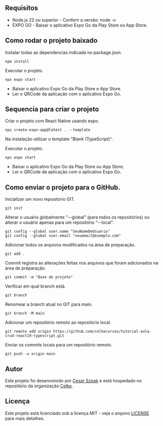 ## Requisitos

* Node.js 22 ou superior - Conferir a versão: node -v
* EXPO GO - Baixar o aplicativo Expo Go da Play Store ou App Store.

## Como rodar o projeto baixado

Instalar todas as dependencias indicada no package.json.
```
npm install
```

Executar o projeto.
```
npx expo start
```

- Baixar o aplicativo Expo Go da Play Store e App Store.
- Ler o QRCode da aplicação com o aplicativo Expo Go.

## Sequencia para criar o projeto

Criar o projeto com React Native usando expo.
```
npx create-expo-app@latest . --template
```

Na instalação utilizar o template "Blank (TypeScript)".

Executar o projeto.
```
npx expo start
```

- Baixar o aplicativo Expo Go da Play Store ou App Store.
- Ler o QRCode da aplicação com o aplicativo Expo Go.

## Como enviar o projeto para o GitHub.

Inicializar um novo repositorio GIT.
```
git init
```

Alterar o usuário globalmente "--global" (para todos os repositórios) ou alterar o usuário apenas para um repositório "--local".
```
git config --global user.name "SeuNomeDeUsuario"
git config --global user.email "seuemail@exemplo.com"
```

Adicionar todos os arquivos modificados na área de preparação.
```
git add .
```

Commit registra as alterações feitas nos arquivos que foram adicionados na área de preparação.
```
git commit -m "Base do projeto"
```

Verificar em qual branch está.
```
git branch
```

Renomear a branch atual no GIT para main.
```
git branch -M main
```

Adicionar um repositório remoto ao repositório local.
```
git remote add origin https://github.com/celkecursos/tutorial-aula-crud-react19-typescript.git
```

Enviar os commits locais para um repositório remoto.
```
git push -u origin main
```

## Autor

Este projeto foi desenvolvido por [Cesar Szpak](https://github.com/cesarszpak) e está hospedado no repositório da organização [Celke](https://github.com/celkecursos).

## Licença

Este projeto está licenciado sob a licença MIT - veja o arquivo [LICENSE](LICENSE.txt) para mais detalhes.